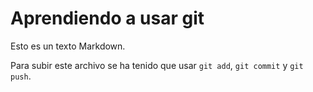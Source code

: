 # Aprendiendo a usar git

Esto es un texto Markdown.

Para subir este archivo se ha tenido que usar `git add`, `git commit` y `git push`.